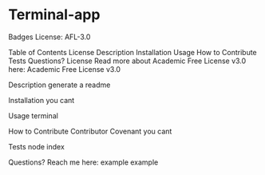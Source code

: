 # Terminal-app
Badges
License: AFL-3.0

Table of Contents
License
Description
Installation
Usage
How to Contribute
Tests
Questions?
License
Read more about Academic Free License v3.0 here: Academic Free License v3.0

Description
generate a readme

Installation
you cant

Usage
terminal

How to Contribute
Contributor Covenant
you cant

Tests
node index

Questions?
Reach me here:
example
example
